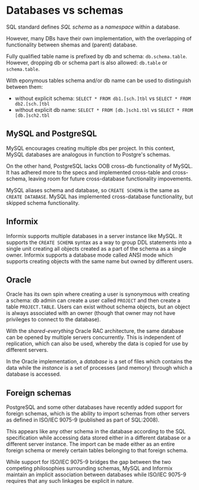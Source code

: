 # Databases vs schemas


SQL standard defines *SQL schema* as a *namespace* within a database.

However, many DBs have their own implementation, with the overlapping of functionality between shemas and (parent) database.

Fully qualified table name is prefixed by db and schema: `db.schema.table`. However, dropping db or schema part is also allowed: `db.table` or `schema.table`.

With eponymous tables schema and/or db name can be used to distinguish between them:
- without explicit schema:
  `SELECT * FROM db1.[sch.]tbl` vs `SELECT * FROM db2.[sch.]tbl`
- without explicit db name:
  `SELECT * FROM [db.]sch1.tbl` vs `SELECT * FROM [db.]sch2.tbl`


## MySQL and PostgreSQL
MySQL encourages creating multiple dbs per project. In this context, MySQL databases are analogous in function to Postgre's schemas.

On the other hand, PostgreSQL lacks OOB cross-db functionality of MySQL. It has adhered more to the specs and implemented cross-table and cross-schema, leaving room for future cross-database functionality impovements.

MySQL aliases schema and database, so `CREATE SCHEMA` is the same as `CREATE DATABASE`. MySQL has implemented cross-database functionality, but skipped schema functionality.

## Informix
Informix supports multiple databases in a server instance like MySQL. It supports the `CREATE SCHEMA` syntax as a way to group DDL statements into a single unit creating all objects created as a part of the schema as a single owner. Informix supports a database mode called ANSI mode which supports creating objects with the same name but owned by different users.


## Oracle
Oracle has its own spin where creating a user is synonymous with creating a schema: db admin can create a user called `PROJECT` and then create a table `PROJECT.TABLE`. Users can exist without schema objects, but an object is always associated with an owner (though that owner may not have privileges to connect to the database).

With the *shared-everything* Oracle RAC architecture, the same database can be opened by multiple servers concurrently. This is independent of replication, which can also be used, whereby the data is copied for use by different servers.

In the Oracle implementation, a *database* is a set of files which contains the data while the *instance* is a set of processes (and memory) through which a database is accessed.

## Foreign schemas
PostgreSQL and some other databases have recently added support for foreign schemas, which is the ability to import schemas from other servers as defined in ISO/IEC 9075-9 (published as part of SQL:2008).

This appears like any other schema in the database according to the SQL specification while accessing data stored either in a different database or a different server instance. The import can be made either as an entire foreign schema or merely certain tables belonging to that foreign schema.

While support for ISO/IEC 9075-9 bridges the gap between the two competing philosophies surrounding schemas, MySQL and Informix maintain an implicit association between databases while ISO/IEC 9075-9 requires that any such linkages be explicit in nature.
